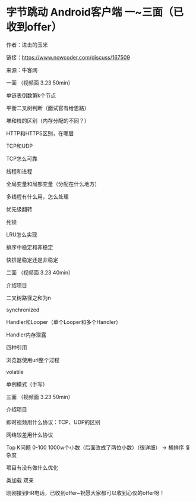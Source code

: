 # 字节跳动 Android客户端 一~三面（已收到offer）

作者：进击的玉米

链接：https://www.nowcoder.com/discuss/167509

来源：牛客网



一面 （视频面 3.23 50min）

单链表倒数第k个节点

平衡二叉树判断（面试官有给思路）

堆和栈的区别（内存分配的不同？）

HTTP和HTTPS区别，在哪层

TCP和UDP

TCP怎么可靠

线程和进程

全局变量和局部变量（分配在什么地方）

多线程有什么用，怎么处理

优先级翻转

死锁

LRU怎么实现

排序中稳定和非稳定

快排是稳定还是非稳定



二面 （视频面 3.23 40min）

介绍项目

二叉树路径之和为n

synchronized

Handler和Looper（单个Looper和多个Handler）

Handler内存泄露

四种引用

浏览器使用url整个过程

volatile

单例模式（手写）



三面 （视频面 3.23 50min）

介绍项目

即时视频用什么协议：TCP、UDP的区别

网络较差用什么协议

Top K问题 0-100 1000w个小数（后面改成了两位小数）（很详细） -&gt; 桶排序 复杂度

项目有没有做什么优化

类加载 双亲



刚刚接到HR电话，已收到offer~祝愿大家都可以收到心仪的offer呀！

